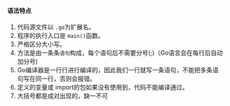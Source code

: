 #### 语法特点

1. 代码源文件以 `.go`为扩展名。
2. 程序的执行入口是 `main()`函数。
3. 严格区分大小写。
4.  方法是由一条条`语句`构成，每个语句后不需要分号(;)（Go语言会在每行后自动加分号)
5. Go编译器是一行行进行编译的，因此我们一行就写一条语句，不能把多条语句写在同一行，否则会报错。
6. 定义的变量或 import的包如果没有使用到，代码不能编译通过。
7. 大括号都是成对出现的，缺一不可